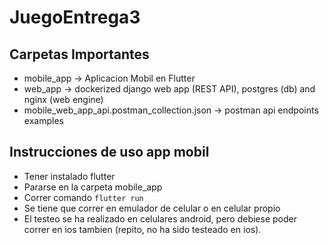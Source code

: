 # JuegoEntrega3

## Carpetas Importantes
 - mobile_app -> Aplicacion Mobil en Flutter
 - web_app -> dockerized django web app (REST API), postgres (db) and nginx (web engine)
 - mobile_web_app_api.postman_collection.json -> postman api endpoints examples

## Instrucciones de uso app mobil
 - Tener instalado flutter
 - Pararse en la carpeta mobile_app
 - Correr comando `flutter run`
 - Se tiene que correr en emulador de celular o en celular propio
 - El testeo se ha realizado en celulares android, pero debiese poder correr en ios tambien (repito, no ha sido testeado en ios).
